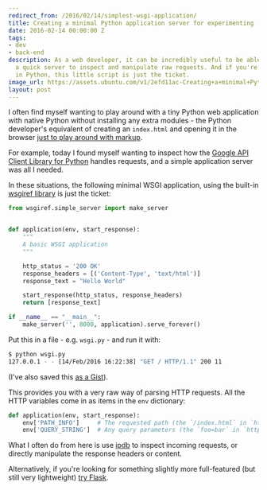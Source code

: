 ```yaml
---
redirect_from: /2016/02/14/simplest-wsgi-application/
title: Creating a minimal Python application server for experimenting
date: 2016-02-14 00:00:00 Z
tags:
- dev
- back-end
description: As a web developer, it can be incredibly useful to be able to spin up
  a quick server to inspect and manipulate raw requests. And if you're used to working
  in Python, this little script is just the ticket.
image_url: https://assets.ubuntu.com/v1/2efd11ac-Creating+a+minimal+Python+application+server+for+experimenting.jpeg
layout: post
---
```


I often find myself wanting to play around with a tiny Python web application
with native Python without installing any extra modules -
the Python developer's equivalent of creating an `index.html` and opening it
in the browser [just to play around with markup][].

For example, today I found myself wanting to inspect how the
[Google API Client Library for Python][] handles requests, and a simple
application server was all I needed.

In these situations, the following minimal WSGI application, using the built-in
[wsgiref library][] is just the ticket:

``` python
from wsgiref.simple_server import make_server


def application(env, start_response):
    """
    A basic WSGI application
    """

    http_status = '200 OK'
    response_headers = [('Content-Type', 'text/html')]
    response_text = "Hello World"

    start_response(http_status, response_headers)
    return [response_text]

if __name__ == "__main__":
    make_server('', 8000, application).serve_forever()
```

Put this in a file - e.g. `wsgi.py` - and run it with:

``` bash
$ python wsgi.py
127.0.0.1 - - [14/Feb/2016 16:22:38] "GET / HTTP/1.1" 200 11
```

(I've also saved this [as a Gist][]).

This provides you with a very raw way of parsing HTTP requests. All the
HTTP variables come in as items in the `env` dictionary:

``` python
def application(env, start_response):
    env['PATH_INFO']     # The requested path (the `/index.html` in `http://example.com/index.html`),
    env['QUERY_STRING']  # Any query parameters (the `foo=bar` in `http://example.com/index.html?foo=bar`).
```

What I often do from here is use [ipdb][] to inspect incoming requests, or
directly manipulate the response headers or content.

Alternatively, if you're looking for something slightly more full-featured
(but still very lightweight) [try Flask][].


[Google API Client Library for Python]: https://developers.google.com/api-client-library/python/ "Google API Client Library for Python"
[wsgiref library]: https://docs.python.org/2/library/wsgiref.html "Python docs: wsgiref — WSGI Utilities and Reference Implementation"
[as a Gist]: https://gist.github.com/nottrobin/8c12c9921aeb885dbe07 "GitHub Gist (nottrobin): Simple WSGI application server"
[ipdb]: https://pypi.python.org/pypi/ipdb "Python package index: ipdb"
[try Flask]: http://flask.pocoo.org/docs/0.10/quickstart/ "Flask: Quickstart"
[just to play around with markup]: http://www.yourhtmlsource.com/myfirstsite/myfirstpage.html "HTML Source HTML Tutorials: My First Page"
